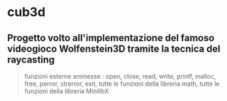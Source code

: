 # cub3d

## Progetto volto all'implementazione del famoso videogioco Wolfenstein3D tramite la tecnica del raycasting
> funzioni esterne ammesse : open, close, read, write, printf, malloc, free, perror, strerror, exit, tutte le funzioni della libreria math, tutte le funzioni della libreria MinilibX